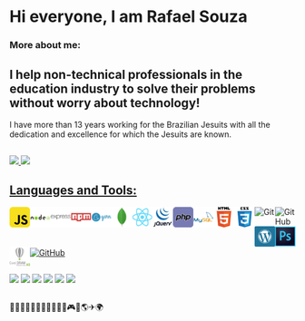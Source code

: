 # Hi everyone, I am Rafael Souza
### More about me:

## I help non-technical professionals in the education industry to solve their problems without worry about technology!

I have more than 13 years working for the Brazilian Jesuits with all the dedication and excellence for which the Jesuits are known.

<!-- [![Linkedin Badge](https://img.shields.io/badge/-LinkedIn-blue?style=flat-square&logo=Linkedin&logoColor=white&link=https://www.linkedin.com/in/faelpatrick/)](https://www.linkedin.com/in/faelpatrick/) -->

##
 <div>
  <a href="https://github.com/faelpatrick">
  <img height="180em" src="https://github-readme-stats.vercel.app/api?username=faelpatrick&show_icons=true&theme=blue&include_all_commits=true&count_private=true"/>
  <img height="180em" src="https://github-readme-stats.vercel.app/api/top-langs/?username=faelpatrick&layout=compact&langs_count=7&theme=blue"/>
</div>
 
## Languages and Tools:
<img align="left" alt="JAVASCRIPT" width="36px" src="https://raw.githubusercontent.com/faelpatrick/aboutme/main/images/javascript.png" />
<img align="left" alt="NODEJS" width="36px" src="https://raw.githubusercontent.com/faelpatrick/aboutme/main/images/nodejs.png" />
<img align="left" alt="EXPRESS" width="36px" src="https://raw.githubusercontent.com/faelpatrick/aboutme/main/images/express_.png" />
<img align="left" alt="NPM" width="36px" src="https://raw.githubusercontent.com/faelpatrick/aboutme/main/images/npm.png" />
<img align="left" alt="YARN" width="36px" src="https://raw.githubusercontent.com/faelpatrick/aboutme/main/images/yarn.png" />
<img align="left" alt="MONGODB" width="36px" src="https://raw.githubusercontent.com/faelpatrick/aboutme/main/images/mongodb.png" />
<img align="left" alt="REACT" width="36px" src="https://raw.githubusercontent.com/faelpatrick/aboutme/main/images/react.png" />
<img align="left" alt="JQUERY" width="36px" src="https://raw.githubusercontent.com/faelpatrick/aboutme/main/images/jquery.png" />
<img align="left" alt="PHP" width="36px" src="https://raw.githubusercontent.com/faelpatrick/aboutme/main/images/php.png" />
<img align="left" alt="Mysql" width="36px" src="https://raw.githubusercontent.com/faelpatrick/aboutme/main/images/mysql.png" />
<img align="left" alt="HTML5" width="36px" src="https://raw.githubusercontent.com/github/explore/80688e429a7d4ef2fca1e82350fe8e3517d3494d/topics/html/html.png" />
<img align="left" alt="CSS3" width="36px" src="https://raw.githubusercontent.com/github/explore/80688e429a7d4ef2fca1e82350fe8e3517d3494d/topics/css/css.png" />
<img align="left" alt="Git" width="36px" src="https://cdn.icon-icons.com/icons2/2415/PNG/512/git_plain_wordmark_logo_icon_146508.png" />
<img align="left" alt="GitHub" width="36px" src="https://cdn.icon-icons.com/icons2/1181/PNG/512/1490128251-epic-social-media-online-web-internet-github_82122.png" />


<img align="left" alt="Wordpress" width="36px" src="https://raw.githubusercontent.com/faelpatrick/aboutme/main/images/wordpress.png" />
<img align="left" alt="Photoshop" width="36px" src="https://raw.githubusercontent.com/faelpatrick/aboutme/main/images/photoshop.png" />
<img align="left" alt="Corel Draw" width="36px" src="https://raw.githubusercontent.com/faelpatrick/aboutme/main/images/corel.png" />



<img src="https://img.shields.io/github/followers/faelpatrick?color=black&label=Follow&logoColor=blue&style=social" height="22" title="Follow me" align="center" alt="GitHub">

##
 <div> 
  <a href="https://www.linkedin.com/in/faelpatrick" target="_blank"><img src="https://img.shields.io/badge/-LinkedIn-%230077B5?style=for-the-badge&logo=linkedin&logoColor=white" target="_blank"></a>
  <a href="https://instagram.com/faelpatricks" target="_blank"><img src="https://img.shields.io/badge/-Instagram-FF0000?style=for-the-badge&logo=instagram&logoColor=white" target="_blank"></a>
  <a href="https://www.twitter/faelpatrick" target="_blank"><img src="https://img.shields.io/badge/Twitter-%230077B5?style=for-the-badge&logo=twitter&logoColor=white" target="_blank"></a>
  <a href="https://www.youtube.com/channel/UCybO60JAWhO0G9WyGLT5NIw" target="_blank"><img src="https://img.shields.io/badge/YouTube-FF0000?style=for-the-badge&logo=youtube&logoColor=white" target="_blank"></a>
  <a href="https://discord.gg/zVDZmN33" target="_blank"><img src="https://img.shields.io/badge/Discord-7289DA?style=for-the-badge&logo=discord&logoColor=white" target="_blank"></a> 
  <a href = "mailto:faelpatrick@gmail.com"><img src="https://img.shields.io/badge/-Gmail-%23333?style=for-the-badge&logo=gmail&logoColor=white" target="_blank"></a>
   
  
##
👨‍👩‍👦👨‍🎓🖖🤟🤙🦀🏐🥋🎮🍕🌎✈🌍



